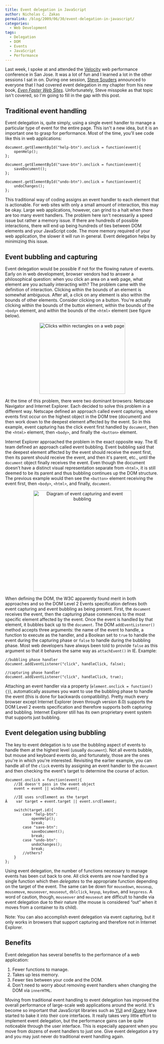 ```yaml
---
title: Event delegation in JavaScript
author: Nicholas C. Zakas
permalink: /blog/2009/06/30/event-delegation-in-javascript/
categories:
  - Web Development
tags:
  - Delegation
  - DOM
  - Events
  - JavaScript
  - Performance
---
```

Last week, I spoke at and attended the [Velocity][1] web performance conference in San Jose. It was a lot of fun and I learned a lot in the other sessions I sat in on. During one session, [Steve Souders][2] announced to everyone that I had covered event delegation in my chapter from his new book, <cite><a href="http://www.amazon.com/gp/product/0596522304?ie=UTF8&tag=nczonline-20&link_code=as3&camp=211189&creative=373489&creativeASIN=0596522304">Even Faster Web Sites</a></cite>. Unfortunately, Steve misspoke as that topic isn't covered, so I'm going to fill in the gap with this post.

## Traditional event handling

Event delegation is, quite simply, using a single event handler to manage a particular type of event for the entire page. This isn't a new idea, but it is an important one to grasp for performance. Most of the time, you'll see code like this in web applications:

    document.getElementById("help-btn").onclick = function(event){
        openHelp();
    };
    
    document.getElementById("save-btn").onclick = function(event){
        saveDocument();
    };
    
    document.getElementById("undo-btn").onclick = function(event){
        undoChanges();
    };

This traditional way of coding assigns an event handler to each element that is actionable. For web sites with only a small amount of interaction, this may be okay. Large web applications, however, can grind to a halt when there are too many event handlers. The problem here isn't necessarily a speed issue but rather a memory issue. If there are hundreds of possible interactions, there will end up being hundreds of ties between DOM elements and your JavaScript code. The more memory required of your web application, the slower it will run in general. Event delegation helps by minimizing this issue.

## Event bubbling and capturing

Event delegation would be possible if not for the flowing nature of events. Early on in web development, browser vendors had to answer a philosophical question: when you click an area on a web page, what element are you actually interacting with? The problem came with the definition of interaction. Clicking within the bounds of an element is somewhat ambiguous. After all, a click on any element is also within the bounds of other elements. Consider clicking on a button. You're actually clicking within the bounds of the button element, within the bounds of the `<body>` element, and within the bounds of the `<html>` element (see figure below).

<p style="text-align: center;">
  <a href="/images/wp-content/uploads/2009/06/event-delegation-1.png"><img class="alignnone size-full wp-image-2126" src="{{site.url}}/blog/wp-content/uploads/2009/06/event-delegation-1.png" alt="Clicks within rectangles on a web page" width="280" height="232" /></a>
</p>

At the time of this problem, there were two dominant browsers: Netscape Navigator and Internet Explorer. Each decided to solve this problem in a different way. Netscape defined an approach called event capturing, where events first occur on the highest object in the DOM tree (document) and then work down to the deepest element affected by the event. So in this example, event capturing has the click event first handled by `document`, then the `<html>` element, then `<body>`, and finally the `<button>` element.

Internet Explorer approached the problem in the exact opposite way. The IE team defined an approach called event bubbling. Event bubbling said that the deepest element affected by the event should receive the event first, then its parent should receive the event, and then it's parent, etc., until the `document` object finally receives the event. Even though the document doesn't have a distinct visual representation separate from `<html>`, it is still deemed to be its parent and thus bubbling continues up the DOM structure. The previous example would then see the `<button>` element receiving the event first, then `<body>`, `<html>`, and finally, `document`.

<p style="text-align: center;">
  <a href="/images/wp-content/uploads/2009/06/event-delegation-2.png"><img class="alignnone size-full wp-image-2127" src="{{site.url}}/blog/wp-content/uploads/2009/06/event-delegation-2.png" alt="Diagram of event capturing and event bubbling" width="320" height="329" /></a>
</p>

When defining the DOM, the W3C apparently found merit in both approaches and so the DOM Level 2 Events specification defines both event capturing and event bubbling as being present. First, the `document` receives the event, then the capturing phase commences to the most specific element affected by the event. Once the event is handled by that element, it bubbles back up to the `document`. The DOM `addEventListener()` method accepts three arguments: the name of the event to handle, a function to execute as the handler, and a Boolean set to `true` to handle the event during the capturing phase or `false` to handle during the bubbling phase. Most web developers have always been told to provide `false` as this argument so that it behaves the same way as `attachEvent()` in IE. Example:

    //bubbling phase handler
    document.addEventListener("click", handleClick, false);
    
    //capturing phase handler
    document.addEventListener("click", handleClick, true);

Attaching an event handler via a property (`element.onclick = function(){}`), automatically assumes you want to use the bubbling phase to handle the event (this is done for backwards compatibility). Pretty much every browser except Internet Explorer (even through version 8.0) supports the DOM Level 2 events specification and therefore supports both capturing and bubbling. Internet Explorer still has its own proprietary event system that supports just bubbling.

## Event delegation using bubbling

The key to event delegation is to use the bubbling aspect of events to handle them at the highest level (usually `document`). Not all events bubble, but mouse and keyboard events do, and fortunately, those are the ones you're in which you're interested. Revisiting the earlier example, you can handle all of the `click` events by assigning an event handler to the `document` and then checking the event's target to determine the course of action.

    document.onclick = function(event){
        //IE doesn't pass in the event object
        event = event || window.event;
        
        //IE uses srcElement as the target
    Â    var target = event.target || event.srcElement;    
    
        switch(target.id){
            case "help-btn":
                openHelp();
                break;
            case "save-btn":
                saveDocument();
                break;
            case "undo-btn":
                undoChanges();
                break;
            //others?
        }
    };

Using event delegation, the number of functions necessary to manage events has been cut back to one. All click events are now handled by a single function which then *delegates* to the appropriate function depending on the target of the event. The same can be down for `mousedown`, `mouseup`, `mousemove`, `mouseover`, `mouseout`, `dblclick`, `keyup`, `keydown`, and `keypress`. A word of caution, though, `mouseover` and `mouseout` are difficult to handle via event delegation due to their nature (the mouse is considered &#8220;out&#8221; when it moves from a container to its child).

Note: You can also accomplish event delegation via event capturing, but it only works in browsers that support capturing and therefore not in Internet Explorer.

## Benefits

Event delegation has several benefits to the performance of a web application:

  1. Fewer functions to manage.
  2. Takes up less memory.
  3. Fewer ties between your code and the DOM.
  4. Don't need to worry about removing event handlers when changing the DOM via `innerHTML`.

Moving from traditional event handling to event delegation has improved the overall performance of large-scale web applications around the world. It's become so important that JavaScript libraries such as [YUI][3] and [jQuery][4] have started to bake it into their core interfaces. It really takes very little effort to implement event delegation, but the performance gains can be quite noticeable through the user interface. This is especially apparent when you move from dozens of event handlers to just one. Give event delegation a try and you may just never do traditional event handling again.

 [1]: http://en.oreilly.com/velocity2009
 [2]: http://www.stevesouders.com/
 [3]: http://developer.yahoo.com/yui/3/
 [4]: http://www.jquery.com/
